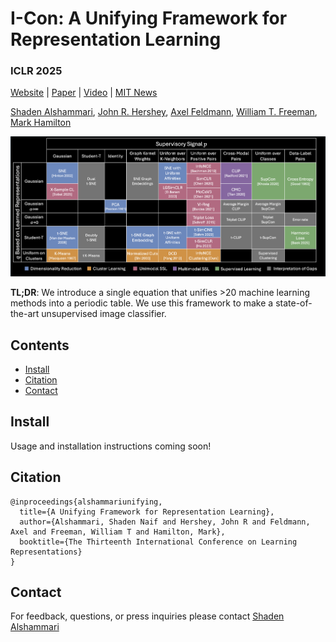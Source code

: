 # I-Con: A Unifying Framework for Representation Learning
###  ICLR 2025


[Website](https://aka.ms/i-con) |  [Paper](https://openreview.net/pdf?id=WfaQrKCr4X)  | [Video](https://youtu.be/UvjTbnFzRac) | [MIT News](https://news.mit.edu/2025/machine-learning-periodic-table-could-fuel-ai-discovery-0423)


[Shaden Alshammari](http://shadealsha.github.io),
[John R. Hershey](https://research.google/people/john-hershey/),
[Axel Feldmann](https://feldmann.nyc/),
[William T. Freeman](https://billf.mit.edu/about/bio),
[Mark Hamilton](https://mhamilton.net/)

![ICon Overview Graphic](periodic_table.png)

**TL;DR**: We introduce a single equation that unifies >20 machine learning methods into a periodic table. We use this framework to make a state-of-the-art unsupervised image classifier.

## Contents
<!--ts-->
   * [Install](#install)
   * [Citation](#citation)
   * [Contact](#contact)
<!--te-->

## Install

Usage and installation instructions coming soon!

## Citation

```
@inproceedings{alshammariunifying,
  title={A Unifying Framework for Representation Learning},
  author={Alshammari, Shaden Naif and Hershey, John R and Feldmann, Axel and Freeman, William T and Hamilton, Mark},
  booktitle={The Thirteenth International Conference on Learning Representations}
}
```

## Contact

For feedback, questions, or press inquiries please contact [Shaden Alshammari](mailto:shaden@mit.edu)
